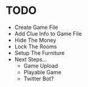 # TODO

- Create Game File
- Add Clue Info to Game File
- Hide The Money
- Lock The Rooms
- Setup The Furniture
- Next Steps...
  - Game Upload
  - Playable Game
  - Twitter Bot?
